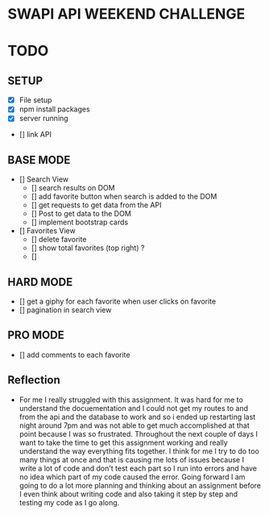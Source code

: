 # SWAPI API WEEKEND CHALLENGE 

# TODO 

## SETUP 
- [x] File setup 
- [x] npm install packages
- [x] server running 
- [] link API 

## BASE MODE 
- [] Search View 
    - [] search results on DOM 
    - [] add favorite button when search is added to the DOM 
    - [] get requests to get data from the API 
    - [] Post to get data to the DOM 
    - [] implement bootstrap cards
- [] Favorites View
    - [] delete favorite 
    - [] show total favorites (top right) ? 
    - [] 

## HARD MODE 
- [] get a giphy for each favorite when user clicks on favorite 
- [] pagination in search view 

## PRO MODE 
- [] add comments to each favorite 

## Reflection 
- For me I really struggled with this assignment. It was hard for me to understand the docuementation and I could not get my routes to and from the api and the database to work and so i ended up restarting last night around 7pm and was not able to get much accomplished at that point because I was so frustrated. Throughout the next couple of days I want to take the time to get this assignment working and really understand the way everything fits together. I think for me I try to do too many things at once and that is causing me lots of issues because I write a lot of code and don't test each part so I run into errors and have no idea which part of my code caused the error. Going forward I am going to do a lot more planning and thinking about an assignment before I even think about writing code and also taking it step by step and testing my code as I go along. 